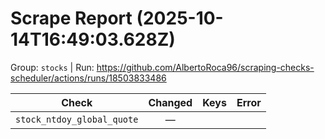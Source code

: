 # Scrape Report (2025-10-14T16:49:03.628Z)

Group: `stocks`  |  Run: https://github.com/AlbertoRoca96/scraping-checks-scheduler/actions/runs/18503833486

| Check | Changed | Keys | Error |
|---|:---:|:--|:--|
| `stock_ntdoy_global_quote` | — |  |  |
